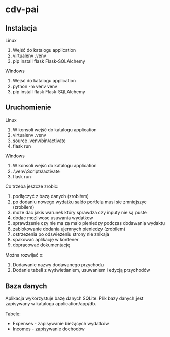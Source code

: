 # cdv-pai

## Instalacja

Linux
1. Wejść do katalogu application
2. virtualenv .venv
3. pip install flask Flask-SQLAlchemy

Windows
1. Wejść do katalogu application
2. python -m venv venv
3. pip install flask Flask-SQLAlchemy

## Uruchomienie
Linux
1. W konsoli wejść do katalogu application
2. virtualenv .venv
3. source .venv/bin/activate
4. flask run

Windows
1. W konsoli wejść do katalogu application
2. .\venv\Scripts\activate
3. flask run

Co trzeba jeszcze zrobic:
1. podłączyć z bazą danych (zrobiłem)
2. po dodaniu nowego wydatku saldo portfela musi sie zmniejszyc (zrobilem)
3. moze dac jakis warunek który sprawdza czy inputy nie są puste
4. dodac mozliwosc usuwania wydatkow
5. sprawdzenie czy nie ma za malo pieniedzy podczas dodawania wydaktu
6. zablokowanie dodania ujemnych pieniedzy (zrobilem)
7. ostrzezenia po odswiezeniu strony nie znikaja
8. spakować aplikację w kontener
9. dopracować dokumentację

Można rozwijać o:
1. Dodawanie nazwy dodawanego przychodu
2. Dodanie tabeli z wyświetlaniem, usuwaniem i edycją przychodów

## Baza danych
Aplikacja wykorzystuje bazę danych SQLite. Plik bazy danych jest zapisywany w katalogu application/app/db.

Tabele:
- Expenses - zapisywanie bieżących wydatków
- Incomes - zapisywanie dochodów
